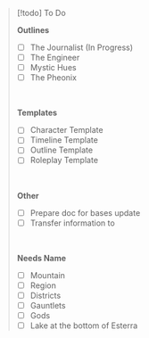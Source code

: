 > [!todo] To Do
><br>
>
> **Outlines**
> - [ ] The Journalist (In Progress)
> - [ ] The Engineer
> - [ ] Mystic Hues
> - [ ] The Pheonix
> <br>
>
> **Templates**
> - [ ] Character Template
> - [ ] Timeline Template
> - [ ] Outline Template
> - [ ] Roleplay Template
> <br>
> 
> **Other** 
> - [ ] Prepare doc for bases update
> - [ ] Transfer information to 
> <br>
>
> **Needs Name**
> - [ ] Mountain
> - [ ] Region
> - [ ] Districts
> - [ ] Gauntlets
> - [ ] Gods
> - [ ] Lake at the bottom of Esterra



